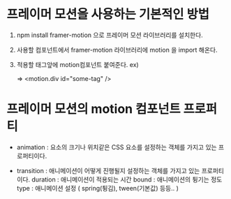 # 프레이머 모션을 사용하는 기본적인 방법

1. npm install framer-motion 으로 프레이머 모션 라이브러리를 설치한다.

2. 사용할 컴포넌트에서 framer-motion 라이브러리에 motion 을 import 해온다.

3. 적용할 태그앞에 motion컴포넌트 붙여준다.
   ex) <div id="some-tag" /> => <motion.div id="some-tag" />

# 프레이머 모션의 motion 컴포넌트 프로퍼티
- animation : 요소의 크기나 위치같은 CSS 요소를 설정하는 객체를 가지고 있는 프로퍼티이다.

- transition : 애니메이션이 어떻게 진행될지 설정하는 객체를 가지고 있는 프로퍼티이다.
               duration : 애니메이션이 적용되는 시간
               bound    : 애니메이션의 튕기는 정도
               type     : 애니메이션 설정 ( spring(튕김), tween(기본값) 등등.. )
